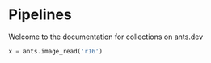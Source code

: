# Pipelines

Welcome to the documentation for collections on ants.dev

```python
x = ants.image_read('r16')
```

